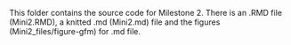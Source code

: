 This folder contains the source code for Milestone 2. There is an .RMD file (Mini2.RMD), a knitted .md (Mini2.md) file and the figures (Mini2_files/figure-gfm) for .md file.
